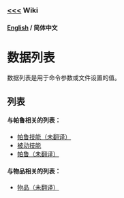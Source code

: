 ### [<<<](../README_ZH_CN.md) Wiki

#### [English](./README.md) / 简体中文

# 数据列表

数据列表是用于命令参数或文件设置的值。

## 列表

#### 与帕鲁相关的列表：
* [帕鲁技能（未翻译）](EPalWazaIDs_ZH_CN.md)
* [被动技能](PassiveSkills_ZH_CN.md)
* [帕鲁（未翻译）](Pals.md)

#### 与物品相关的列表：
* [物品（未翻译）](Items.md)